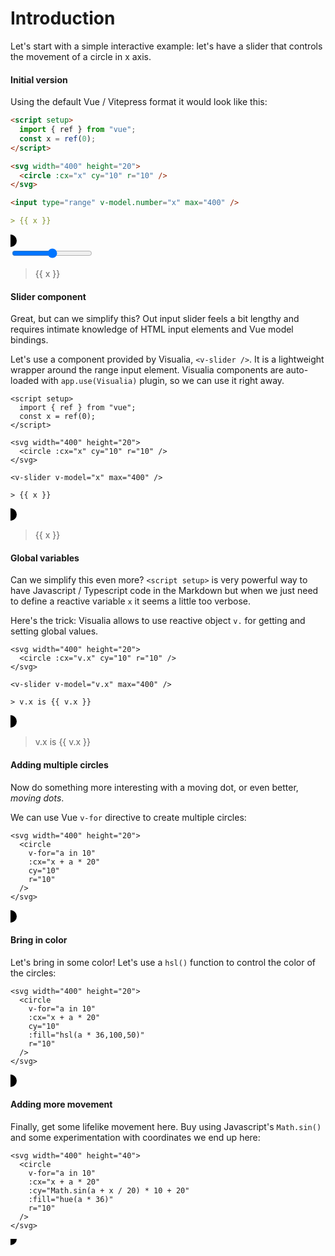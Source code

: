 # Introduction

Let's start with a simple interactive example: let's have a slider that controls the movement of a circle in x axis.

#### Initial version

Using the default Vue / Vitepress format it would look like this:

```md
<script setup>
  import { ref } from "vue";
  const x = ref(0);
</script>

<svg width="400" height="20">
  <circle :cx="x" cy="10" r="10" />
</svg>

<input type="range" v-model.number="x" max="400" />

> {{ x }}
```

<script setup>
  import { ref } from "vue";
  const x = ref(0);
</script>

<svg width="400" height="20">
  <circle :cx="x" cy="10" r="10" />
</svg>

<input type="range" v-model.number="x" max="400" />

> {{ x }}

#### Slider component

Great, but can we simplify this? Out input slider feels a bit lengthy and requires intimate knowledge of HTML input elements and Vue model bindings.

Let's use a component provided by Visualia, `<v-slider />`. It is a lightweight wrapper around the range input element. Visualia components are auto-loaded with `app.use(Visualia)` plugin, so we can use it right away.

```md{9}
<script setup>
  import { ref } from "vue";
  const x = ref(0);
</script>

<svg width="400" height="20">
  <circle :cx="x" cy="10" r="10" />
</svg>

<v-slider v-model="x" max="400" />

> {{ x }}
```

<svg width="400" height="20">
  <circle :cx="x" cy="10" r="10" />
</svg>

<v-slider v-model="x" max="400" />

> {{ x }}

#### Global variables

Can we simplify this even more? `<script setup>` is very powerful way to have Javascript / Typescript code in the Markdown but when we just need to define a reactive variable `x` it seems a little too verbose.

Here's the trick: Visualia allows to use reactive object `v.` for getting and setting global values.

```md{2,5}
<svg width="400" height="20">
  <circle :cx="v.x" cy="10" r="10" />
</svg>

<v-slider v-model="v.x" max="400" />

> v.x is {{ v.x }}
```

<svg width="400" height="20">
  <circle :cx="v.x" cy="10" r="10" />
</svg>

<v-slider v-model="v.x" max="400" />

> v.x is {{ v.x }}

#### Adding multiple circles

Now do something more interesting with a moving dot, or even better, _moving dots_.

We can use Vue `v-for` directive to create multiple circles:

```md{3-4}
<svg width="400" height="20">
  <circle
    v-for="a in 10"
    :cx="x + a * 20"
    cy="10"
    r="10"
  />
</svg>
```

<svg width="400" height="20">
  <circle
    v-for="a in 10"
    :cx="x + a * 20"
    cy="10"
    r="10"
  />
</svg>

<v-slider v-model="x" max="400" />

#### Bring in color

Let's bring in some color! Let's use a `hsl()` function to control the color of the circles:

```md{7}
<svg width="400" height="20">
  <circle
    v-for="a in 10"
    :cx="x + a * 20"
    cy="10"
    :fill="hsl(a * 36,100,50)"
    r="10"
  />
</svg>
```

<svg width="400" height="20">
  <circle
    v-for="a in 10"
    :cx="x + a * 20"
    cy="10"
    :fill="hsl(a * 36,100,50)"
    r="10"
  />
</svg>

<v-slider v-model="x" max="400" />

#### Adding more movement

Finally, get some lifelike movement here. Buy using Javascript's `Math.sin()` and some experimentation with coordinates we end up here:

```md{5}
<svg width="400" height="40">
  <circle
    v-for="a in 10"
    :cx="x + a * 20"
    :cy="Math.sin(a + x / 20) * 10 + 20"
    :fill="hue(a * 36)"
    r="10"
  />
</svg>
```

<svg width="400" height="40">
  <circle
    v-for="a in 10"
    :cx="x + a * 20"
    :cy="Math.sin(a + x / 20) * 10 + 20"
    :fill="hue(a * 36)"
    r="10"
  />
</svg>

<v-slider v-model="x" max="400" />
